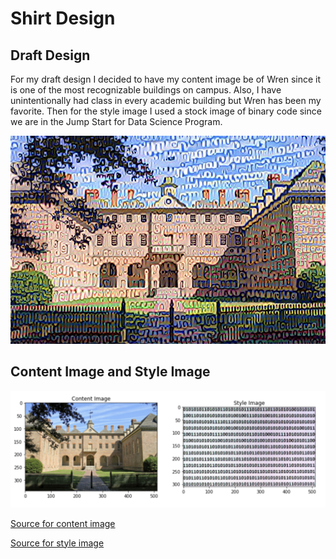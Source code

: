 # Shirt Design

## Draft Design
For my draft design I decided to have my content image be of Wren since it is one of the most recognizable buildings on campus. Also, I have unintentionally had class in every academic building but Wren has been my favorite. Then for the style image I used a stock image of binary code since we are in the Jump Start for Data Science Program.

![](DATA310Project_final.png)


## Content Image and Style Image
![](DATA310Project_individual.png)

[Source for content image](https://www.wm.edu/about/visiting/campusmap/location/photos/171.jpg)

[Source for style image](https://technologymoon.com/wp-content/uploads/2020/02/Canva-Binary-code.jpg)



